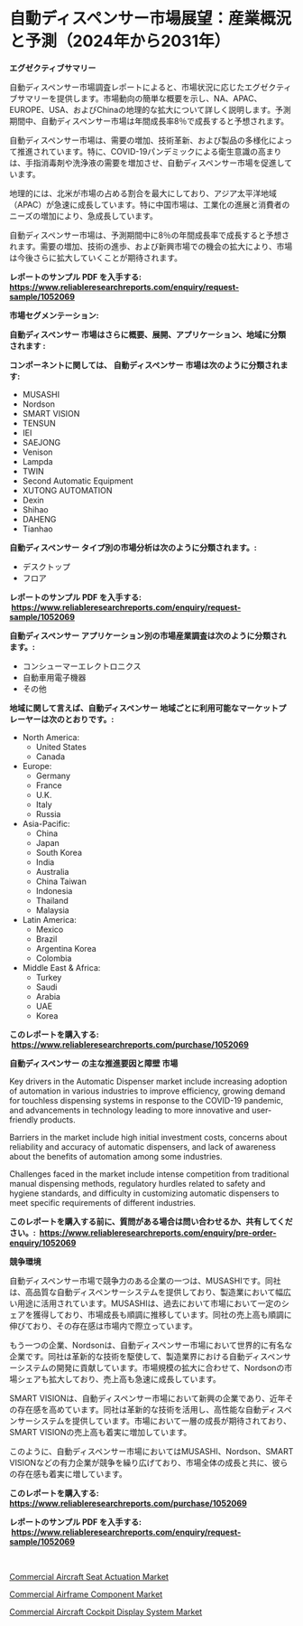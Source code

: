 <p><h1>自動ディスペンサー市場展望：産業概況と予測（2024年から2031年）</h1></p><p><strong>エグゼクティブサマリー</strong></p>
<p><p>自動ディスペンサー市場調査レポートによると、市場状況に応じたエグゼクティブサマリーを提供します。市場動向の簡単な概要を示し、NA、APAC、EUROPE、USA、およびChinaの地理的な拡大について詳しく説明します。予測期間中、自動ディスペンサー市場は年間成長率8％で成長すると予想されます。</p><p>自動ディスペンサー市場は、需要の増加、技術革新、および製品の多様化によって推進されています。特に、COVID-19パンデミックによる衛生意識の高まりは、手指消毒剤や洗浄液の需要を増加させ、自動ディスペンサー市場を促進しています。</p><p>地理的には、北米が市場の占める割合を最大にしており、アジア太平洋地域（APAC）が急速に成長しています。特に中国市場は、工業化の進展と消費者のニーズの増加により、急成長しています。</p><p>自動ディスペンサー市場は、予測期間中に8％の年間成長率で成長すると予想されます。需要の増加、技術の進歩、および新興市場での機会の拡大により、市場は今後さらに拡大していくことが期待されます。</p></p>
<p><strong>レポートのサンプル PDF を入手する: <a href="https://www.reliableresearchreports.com/enquiry/request-sample/1052069">https://www.reliableresearchreports.com/enquiry/request-sample/1052069</a></strong></p>
<p><strong>市場セグメンテーション:</strong></p>
<p><strong> 自動ディスペンサー 市場はさらに概要、展開、アプリケーション、地域に分類されます :</strong></p>
<p><strong>コンポーネントに関しては、 自動ディスペンサー 市場は次のように分類されます: &nbsp;</strong></p>
<p><ul><li>MUSASHI</li><li>Nordson</li><li>SMART VISION</li><li>TENSUN</li><li>IEI</li><li>SAEJONG</li><li>Venison</li><li>Lampda</li><li>TWIN</li><li>Second Automatic Equipment</li><li>XUTONG AUTOMATION</li><li>Dexin</li><li>Shihao</li><li>DAHENG</li><li>Tianhao</li></ul></p>
<p><strong> 自動ディスペンサー タイプ別の市場分析は次のように分類されます。:</strong></p>
<p><ul><li>デスクトップ</li><li>フロア</li></ul></p>
<p><strong>レポートのサンプル PDF を入手する: &nbsp;<a href="https://www.reliableresearchreports.com/enquiry/request-sample/1052069">https://www.reliableresearchreports.com/enquiry/request-sample/1052069</a></strong></p>
<p><strong> 自動ディスペンサー アプリケーション別の市場産業調査は次のように分類されます。:</strong></p>
<p><ul><li>コンシューマーエレクトロニクス</li><li>自動車用電子機器</li><li>その他</li></ul></p>
<p><strong>地域に関して言えば、自動ディスペンサー 地域ごとに利用可能なマーケットプレーヤーは次のとおりです。:</strong></p>
<p><ul>
    <li>
        North America:
        <ul>
            <li>United States</li>
            <li>Canada</li>
        </ul>
    </li>
    <li>
        Europe:
        <ul>
            <li>Germany</li>
            <li>France</li>
            <li>U.K.</li>
            <li>Italy</li>
            <li>Russia</li>
        </ul>
    </li>
    <li>
        Asia-Pacific:
        <ul>
            <li>China</li>
            <li>Japan</li>
            <li>South Korea</li>
            <li>India</li>
            <li>Australia</li>
            <li>China Taiwan</li>
            <li>Indonesia</li>
            <li>Thailand</li>
            <li>Malaysia</li>
        </ul>
    </li>
    <li>
        Latin America:
        <ul>
            <li>Mexico</li>
            <li>Brazil</li>
            <li>Argentina Korea</li>
            <li>Colombia</li>
        </ul>
    </li>
    <li>
        Middle East & Africa:
        <ul>
            <li>Turkey</li>
            <li>Saudi</li>
            <li>Arabia</li>
            <li>UAE</li>
            <li>Korea</li>
        </ul>
    </li>
    </ul></p>
<p><strong>このレポートを購入する: &nbsp;<a href="https://www.reliableresearchreports.com/purchase/1052069">https://www.reliableresearchreports.com/purchase/1052069</a></strong></p>
<p><strong>自動ディスペンサー の主な推進要因と障壁 市場</strong></p>
<p><p>Key drivers in the Automatic Dispenser market include increasing adoption of automation in various industries to improve efficiency, growing demand for touchless dispensing systems in response to the COVID-19 pandemic, and advancements in technology leading to more innovative and user-friendly products.</p><p>Barriers in the market include high initial investment costs, concerns about reliability and accuracy of automatic dispensers, and lack of awareness about the benefits of automation among some industries.</p><p>Challenges faced in the market include intense competition from traditional manual dispensing methods, regulatory hurdles related to safety and hygiene standards, and difficulty in customizing automatic dispensers to meet specific requirements of different industries.</p></p>
<p><strong>このレポートを購入する前に、質問がある場合は問い合わせるか、共有してください。:&nbsp; <a href="https://www.reliableresearchreports.com/enquiry/pre-order-enquiry/1052069">https://www.reliableresearchreports.com/enquiry/pre-order-enquiry/1052069</a></strong></p>
<p><strong>競争環境</strong></p>
<p><p>自動ディスペンサー市場で競争力のある企業の一つは、MUSASHIです。同社は、高品質な自動ディスペンサーシステムを提供しており、製造業において幅広い用途に活用されています。MUSASHIは、過去において市場において一定のシェアを獲得しており、市場成長も順調に推移しています。同社の売上高も順調に伸びており、その存在感は市場内で際立っています。</p><p>もう一つの企業、Nordsonは、自動ディスペンサー市場において世界的に有名な企業です。同社は革新的な技術を駆使して、製造業界における自動ディスペンサーシステムの開発に貢献しています。市場規模の拡大に合わせて、Nordsonの市場シェアも拡大しており、売上高も急速に成長しています。</p><p>SMART VISIONは、自動ディスペンサー市場において新興の企業であり、近年その存在感を高めています。同社は革新的な技術を活用し、高性能な自動ディスペンサーシステムを提供しています。市場において一層の成長が期待されており、SMART VISIONの売上高も着実に増加しています。</p><p>このように、自動ディスペンサー市場においてはMUSASHI、Nordson、SMART VISIONなどの有力企業が競争を繰り広げており、市場全体の成長と共に、彼らの存在感も着実に増しています。</p></p>
<p><strong>このレポートを購入する: &nbsp; <a href="https://www.reliableresearchreports.com/purchase/1052069">https://www.reliableresearchreports.com/purchase/1052069</a></strong></p>
<p><strong>レポートのサンプル PDF を入手する: &nbsp;<a href="https://www.reliableresearchreports.com/enquiry/request-sample/1052069">https://www.reliableresearchreports.com/enquiry/request-sample/1052069</a></strong><strong></strong></p>
<p>&nbsp;</p>
<p><p><a href="https://github.com/yemakinde/Market-Research-Report-List-1/blob/main/commercial-aircraft-seat-actuation-market.md">Commercial Aircraft Seat Actuation Market</a></p><p><a href="https://github.com/bmorecock/Market-Research-Report-List-2/blob/main/commercial-airframe-component-market.md">Commercial Airframe Component Market</a></p><p><a href="https://github.com/jsmusil/Market-Research-Report-List-2/blob/main/commercial-aircraft-cockpit-display-system-market.md">Commercial Aircraft Cockpit Display System Market</a></p></p>